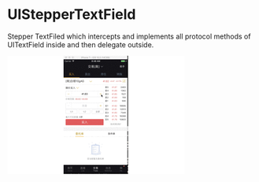 # UIStepperTextField
Stepper TextFiled which intercepts and implements all protocol methods of UITextField inside and then delegate
outside.


![alt tag](https://github.com/g-enius/UIStepperTextField/blob/master/UIStepperTextFieldDemo.gif)
